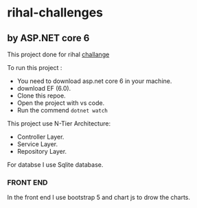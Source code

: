 # rihal-challenges
## by ASP.NET core 6


This project done for rihal  [challange](https://github.com/rihal-om/rihal-challenges/tree/main/devops "challange") 

To run this project :
- You need to download asp.net core 6 in your machine.
- download EF (6.0).
- Clone this repoe.
- Open the project with vs code.
- Run the commend `dotnet watch`


This project use N-Tier Architecture:
- Controller Layer.
- Service Layer.
- Repository Layer.

For databse I use Sqlite database.

### FRONT END
In the front end I use bootstrap 5 and chart js to drow the charts.

 
